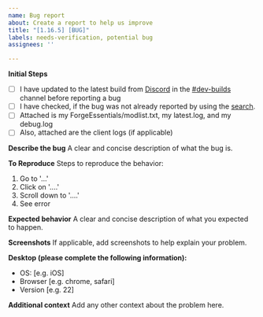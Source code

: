 ```yaml
---
name: Bug report
about: Create a report to help us improve
title: "[1.16.5] [BUG]"
labels: needs-verification, potential bug
assignees: ''

---
```


<!--
WARNING:  Do not delete any of the sections below.  Improperly filled out issues will be closed if not rectified in a timely manner!
-->

**Initial Steps**
- [ ] I have updated to the latest build from [Discord](https://discord.gg/FNRQjmr) in the [#dev-builds](https://discord.com/channels/264189448273526786/1149096704231100426) channel before reporting a bug
- [ ] I have checked, if the bug was not already reported by using the [search](https://github.com/ForgeEssentials/ForgeEssentials/issues?q=).
- [ ] Attached is my ForgeEssentials/modlist.txt, my latest.log, and my debug.log
- [ ] Also, attached are the client logs (if applicable)

**Describe the bug**
A clear and concise description of what the bug is.

**To Reproduce**
Steps to reproduce the behavior:
1. Go to '...'
2. Click on '....'
3. Scroll down to '....'
4. See error

**Expected behavior**
A clear and concise description of what you expected to happen.

**Screenshots**
If applicable, add screenshots to help explain your problem.

**Desktop (please complete the following information):**
 - OS: [e.g. iOS]
 - Browser [e.g. chrome, safari]
 - Version [e.g. 22]

**Additional context**
Add any other context about the problem here.
